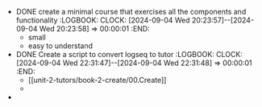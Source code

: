- DONE create a minimal course that exercises all the components and functionality
  :LOGBOOK:
  CLOCK: [2024-09-04 Wed 20:23:57]--[2024-09-04 Wed 20:23:58] =>  00:00:01
  :END:
	- small
	- easy to understand
- DONE Create a script to convert logseq to tutor
  :LOGBOOK:
  CLOCK: [2024-09-04 Wed 22:31:47]--[2024-09-04 Wed 22:31:48] =>  00:00:01
  :END:
	- [[unit-2-tutors/book-2-create/00.Create]]
	-
-
